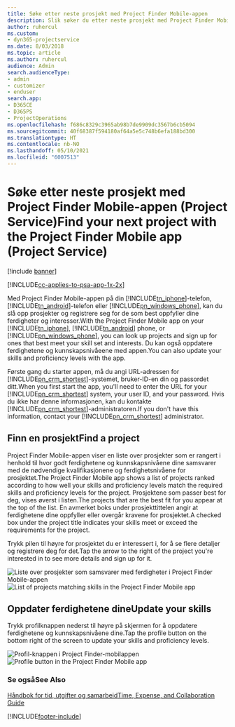 ```yaml
---
title: Søke etter neste prosjekt med Project Finder Mobile-appen
description: Slik søker du etter neste prosjekt med Project Finder Mobile-appen for Project Service
author: ruhercul
ms.custom:
- dyn365-projectservice
ms.date: 8/03/2018
ms.topic: article
ms.author: ruhercul
audience: Admin
search.audienceType:
- admin
- customizer
- enduser
search.app:
- D365CE
- D365PS
- ProjectOperations
ms.openlocfilehash: f686c8329c3965ab98b7de9909dc3567b6cb5094
ms.sourcegitcommit: 40f68387f594180af64a5e5c748b6efa188bd300
ms.translationtype: HT
ms.contentlocale: nb-NO
ms.lasthandoff: 05/10/2021
ms.locfileid: "6007513"
---
```

# <a name="find-your-next-project-with-the-project-finder-mobile-app-project-service"></a><span data-ttu-id="c303b-103">Søke etter neste prosjekt med Project Finder Mobile-appen (Project Service)</span><span class="sxs-lookup"><span data-stu-id="c303b-103">Find your next project with the Project Finder Mobile app (Project Service)</span></span>

[!include [banner](../includes/psa-now-project-operations.md)]

[!INCLUDE[cc-applies-to-psa-app-1x-2x](../includes/cc-applies-to-psa-app-1x-2x.md)]

<span data-ttu-id="c303b-104">Med Project Finder Mobile-appen på din [!INCLUDE[tn_iphone](../includes/tn-iphone.md)]-telefon, [!INCLUDE[tn_android](../includes/tn-android.md)]-telefon eller [!INCLUDE[pn_windows_phone](../includes/pn-windows-phone.md)], kan du slå opp prosjekter og registrere seg for de som best oppfyller dine ferdigheter og interesser.</span><span class="sxs-lookup"><span data-stu-id="c303b-104">With the Project Finder Mobile app on your [!INCLUDE[tn_iphone](../includes/tn-iphone.md)], [!INCLUDE[tn_android](../includes/tn-android.md)] phone, or [!INCLUDE[pn_windows_phone](../includes/pn-windows-phone.md)], you can look up projects and sign up for ones that best meet your skill set and interests.</span></span> <span data-ttu-id="c303b-105">Du kan også oppdatere ferdighetene og kunnskapsnivåeene med appen.</span><span class="sxs-lookup"><span data-stu-id="c303b-105">You can also update your skills and proficiency levels with the app.</span></span>  
  
 <span data-ttu-id="c303b-106">Første gang du starter appen, må du angi URL-adressen for [!INCLUDE[pn_crm_shortest](../includes/pn-crm-shortest.md)]-systemet, bruker-ID-en din og passordet ditt.</span><span class="sxs-lookup"><span data-stu-id="c303b-106">When you first start the app, you'll need to enter the URL for your [!INCLUDE[pn_crm_shortest](../includes/pn-crm-shortest.md)] system, your user ID, and your password.</span></span> <span data-ttu-id="c303b-107">Hvis du ikke har denne informasjonen, kan du kontakte [!INCLUDE[pn_crm_shortest](../includes/pn-crm-shortest.md)]-administratoren.</span><span class="sxs-lookup"><span data-stu-id="c303b-107">If you don't have this information,  contact your [!INCLUDE[pn_crm_shortest](../includes/pn-crm-shortest.md)] administrator.</span></span>  
  
## <a name="find-a-project"></a><span data-ttu-id="c303b-108">Finn en prosjekt</span><span class="sxs-lookup"><span data-stu-id="c303b-108">Find a project</span></span>  
 <span data-ttu-id="c303b-109">Project Finder Mobile-appen viser en liste over prosjekter som er rangert i henhold til hvor godt ferdighetene og kunnskapsnivåene dine samsvarer med de nødvendige kvalifikasjonene og ferdighetsnivåene for prosjektet.</span><span class="sxs-lookup"><span data-stu-id="c303b-109">The Project Finder Mobile app shows a list of projects ranked according to how well your skills and proficiency levels match the required skills and proficiency levels for the project.</span></span> <span data-ttu-id="c303b-110">Prosjektene som passer best for deg, vises øverst i listen.</span><span class="sxs-lookup"><span data-stu-id="c303b-110">The projects that are the best fit for you appear at the top of the list.</span></span> <span data-ttu-id="c303b-111">En avmerket boks under prosjekttittelen angir at ferdighetene dine oppfyller eller overgår kravene for prosjektet.</span><span class="sxs-lookup"><span data-stu-id="c303b-111">A checked box under the project title indicates your skills meet or exceed the requirements for the project.</span></span>  
  
 <span data-ttu-id="c303b-112">Trykk pilen til høyre for prosjektet du er interessert i, for å se flere detaljer og registrere deg for det.</span><span class="sxs-lookup"><span data-stu-id="c303b-112">Tap the arrow to the right of the project you're interested in to see more details and sign up for it.</span></span>  
  
 <span data-ttu-id="c303b-113">![Liste over prosjekter som samsvarer med ferdigheter i Project Finder Mobile-appen](../psa/media/project-service-project-finder-list.png "Liste over prosjekter som samsvarer med ferdigheter i Project Finder Mobile-appen")</span><span class="sxs-lookup"><span data-stu-id="c303b-113">![List of projects matching skills in the Project Finder Mobile app](../psa/media/project-service-project-finder-list.png "List of projects matching skills in the Project Finder Mobile app")</span></span>  
  
## <a name="update-your-skills"></a><span data-ttu-id="c303b-114">Oppdater ferdighetene dine</span><span class="sxs-lookup"><span data-stu-id="c303b-114">Update your skills</span></span>  
 <span data-ttu-id="c303b-115">Trykk profilknappen nederst til høyre på skjermen for å oppdatere ferdighetene og kunnskapsnivåene dine.</span><span class="sxs-lookup"><span data-stu-id="c303b-115">Tap the profile button on the bottom right of the screen to update your skills and proficiency levels.</span></span>  
  
 <span data-ttu-id="c303b-116">![Profil-knappen i Project Finder-mobilappen](../psa/media/project-service-project-finder-profile.png "Profil-knappen i Project Finder-mobilappen")</span><span class="sxs-lookup"><span data-stu-id="c303b-116">![Profile button in the Project Finder Mobile app](../psa/media/project-service-project-finder-profile.png "Profile button in the Project Finder Mobile app")</span></span>  
  
### <a name="see-also"></a><span data-ttu-id="c303b-117">Se også</span><span class="sxs-lookup"><span data-stu-id="c303b-117">See Also</span></span>  
 [<span data-ttu-id="c303b-118">Håndbok for tid, utgifter og samarbeid</span><span class="sxs-lookup"><span data-stu-id="c303b-118">Time, Expense, and Collaboration Guide</span></span>](../psa/time-expense-collaboration-guide.md)


[!INCLUDE[footer-include](../includes/footer-banner.md)]